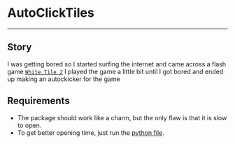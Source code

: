 # AutoClickTiles
_____
## Story

I was getting bored so I started surfing the internet and came across a flash game [`White Tile 2`](http://www.crazygames.com/game/white-tile-2-don-t-tap-it)
I played the game a little bit until I got bored and ended up making an autockicker for the game

## Requirements
- The package should work like a charm, but the only flaw is that it is slow to open. 
- To get better opening time, just run the [python file](./PianoTiles.py).
